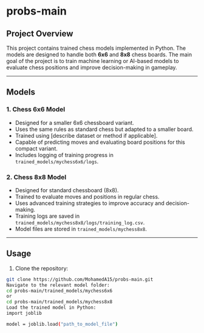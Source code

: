 # probs-main

## Project Overview
This project contains trained chess models implemented in Python. The models are designed to handle both **6x6** and **8x8** chess boards. The main goal of the project is to train machine learning or AI-based models to evaluate chess positions and improve decision-making in gameplay.

---

## Models

### 1. Chess 6x6 Model
- Designed for a smaller 6x6 chessboard variant.
- Uses the same rules as standard chess but adapted to a smaller board.
- Trained using [describe dataset or method if applicable].
- Capable of predicting moves and evaluating board positions for this compact variant.
- Includes logging of training progress in `trained_models/mychess6x6/logs`.

### 2. Chess 8x8 Model
- Designed for standard chessboard (8x8).
- Trained to evaluate moves and positions in regular chess.
- Uses advanced training strategies to improve accuracy and decision-making.
- Training logs are saved in `trained_models/mychess8x8/logs/training_log.csv`.
- Model files are stored in `trained_models/mychess8x8`.


---

## Usage
1. Clone the repository:
```bash
git clone https://github.com/MohamedA15/probs-main.git
Navigate to the relevant model folder:
cd probs-main/trained_models/mychess6x6
or
cd probs-main/trained_models/mychess8x8
Load the trained model in Python:
import joblib

model = joblib.load("path_to_model_file")
